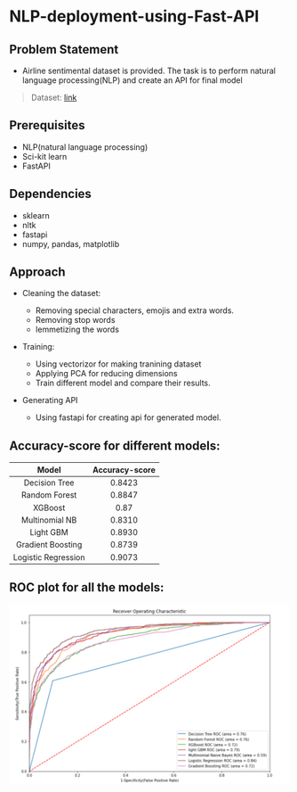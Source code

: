 # NLP-deployment-using-Fast-API
## Problem Statement
* Airline sentimental dataset is provided. The task is to perform natural language processing(NLP) and create an API for final model
> Dataset: [link](https://drive.google.com/file/d/1iHdXv0ex90AT3T2JqFlTRqNtZuATkEJn/view?usp=sharing)
## Prerequisites
* NLP(natural language processing)
* Sci-kit learn
* FastAPI

## Dependencies
* sklearn
* nltk
* fastapi
* numpy, pandas, matplotlib

## Approach
* Cleaning the dataset: 
    * Removing special characters, emojis and extra words.
    * Removing stop words
    * lemmetizing the words
    
* Training:
    * Using vectorizor for making tranining dataset
    * Applying PCA for reducing dimensions
    * Train different model and compare their results.
* Generating API
    * Using fastapi for creating api for generated model.

## Accuracy-score for different models:
 | Model | Accuracy-score |
 | :---: | :---:|
 | Decision Tree | 0.8423 |
 | Random Forest | 0.8847 |
 | XGBoost | 0.87 |
 | Multinomial NB | 0.8310 |
 | Light GBM | 0.8930 |
 | Gradient Boosting | 0.8739 |
 | Logistic Regression | 0.9073 |

## ROC plot for all the models:
![alt text](./images/Roc_all.png)
